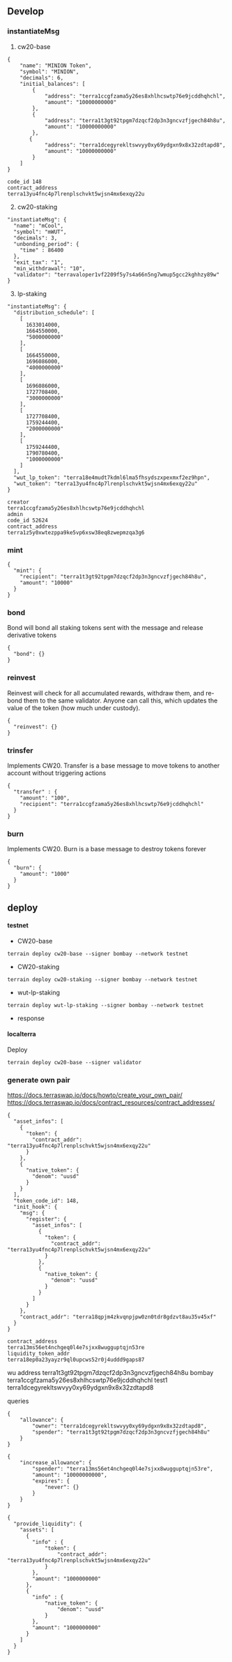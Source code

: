 ## Develop

### instantiateMsg

1. cw20-base
```
{
    "name": "MINION Token",
    "symbol": "MINION",
    "decimals": 6,
    "initial_balances": [
        {
            "address": "terra1ccgfzama5y26es8xhlhcswtp76e9jcddhqhchl",
            "amount": "10000000000"
        },
        {
            "address": "terra1t3gt92tpgm7dzqcf2dp3n3gncvzfjgech84h8u",
            "amount": "10000000000"
        },
       {
            "address": "terra1dcegyrekltswvyy0xy69ydgxn9x8x32zdtapd8",
            "amount": "10000000000"
        }
    ]
}
```

```
code_id	148
contract_address	
terra13yu4fnc4p7lrenplschvkt5wjsn4mx6exqy22u
```

2. cw20-staking
```
"instantiateMsg": {
  "name": "mCool",
  "symbol": "mWUT",
  "decimals": 3,
  "unbonding_period": {
    "time" : 86400
  },
  "exit_tax": "1",
  "min_withdrawal": "10",
  "validator": "terravaloper1vf2209f5y7s4a66n5ng7wmup5gcc2kghhzy89w"
}
```

3. lp-staking
```
"instantiateMsg": {
  "distribution_schedule": [
    [
      1633014000,
      1664550000,
      "5000000000"
    ],
    [
      1664550000,
      1696086000,
      "4000000000"
    ],
    [
      1696086000,
      1727708400,
      "3000000000"
    ],
    [
      1727708400,
      1759244400,
      "2000000000"
    ],
    [
      1759244400,
      1790780400,
      "1000000000"
    ]
  ],
  "wut_lp_token": "terra18e4mudt7kdml6lma5fhsydszxpexmxf2ez9hpn",
  "wut_token": "terra13yu4fnc4p7lrenplschvkt5wjsn4mx6exqy22u"
}
```

```
creator	
terra1ccgfzama5y26es8xhlhcswtp76e9jcddhqhchl
admin	
code_id	52624
contract_address	
terra1z5y0xwtezppa9ke5vp6xsw38eq8zwepmzqa3g6
```

### mint
```
{
  "mint": {
    "recipient": "terra1t3gt92tpgm7dzqcf2dp3n3gncvzfjgech84h8u",
    "amount": "10000"
  }
}
```

### bond
Bond will bond all staking tokens sent with the message and release derivative tokens
```
{
  "bond": {}
}
```

### reinvest
Reinvest will check for all accumulated rewards, withdraw them, and re-bond them to the same validator. Anyone can call this, which updates the value of the token (how much under custody).

```
{
  "reinvest": {}
}
```

### trinsfer
Implements CW20. Transfer is a base message to move tokens to another account without triggering actions
```
{
  "transfer" : {
    "amount": "100",
    "recipient": "terra1ccgfzama5y26es8xhlhcswtp76e9jcddhqhchl"
  }
}
```

### burn
Implements CW20. Burn is a base message to destroy tokens forever
```
{
  "burn": {
    "amount": "1000"
  }
}
```


## deploy

#### testnet

- CW20-base
```
terrain deploy cw20-base --signer bombay --network testnet
```
- CW20-staking
```
terrain deploy cw20-staking --signer bombay --network testnet
```

- wut-lp-staking
```
terrain deploy wut-lp-staking --signer bombay --network testnet
```
- response


#### localterra
Deploy
```
terrain deploy cw20-base --signer validator
```


### generate own pair
https://docs.terraswap.io/docs/howto/create_your_own_pair/
https://docs.terraswap.io/docs/contract_resources/contract_addresses/
```
{
  "asset_infos": [
    {
      "token": {
        "contract_addr": "terra13yu4fnc4p7lrenplschvkt5wjsn4mx6exqy22u"
      }
    },
    {
      "native_token": {
        "denom": "uusd"
      }
    }
  ],
  "token_code_id": 148,
  "init_hook": {
    "msg": {
      "register": {
        "asset_infos": [
          {
            "token": {
              "contract_addr": "terra13yu4fnc4p7lrenplschvkt5wjsn4mx6exqy22u"
            }
          },
          {
            "native_token": {
              "denom": "uusd"
            }
          }
        ]
      }
    },
    "contract_addr": "terra18qpjm4zkvqnpjpw0zn0tdr8gdzvt8au35v45xf"
  }
}
```

```
contract_address	
terra13ms56et4nchgeq0l4e7sjxx8wugguptqjn53re
liquidity_token_addr	
terra18ep0a23yayzr9ql0upcws52r0j4uddd9gaps87
```


wu address
terra1t3gt92tpgm7dzqcf2dp3n3gncvzfjgech84h8u
bombay
terra1ccgfzama5y26es8xhlhcswtp76e9jcddhqhchl
test1
terra1dcegyrekltswvyy0xy69ydgxn9x8x32zdtapd8




queries

```
{
    "allowance": {
        "owner": "terra1dcegyrekltswvyy0xy69ydgxn9x8x32zdtapd8",
        "spender": "terra1t3gt92tpgm7dzqcf2dp3n3gncvzfjgech84h8u"
    }
}
```

```
{
    "increase_allowance": {
        "spender": "terra13ms56et4nchgeq0l4e7sjxx8wugguptqjn53re",
        "amount": "10000000000",
        "expires": {
            "never": {}
        }
    }
}
```

```
{
  "provide_liquidity": {
    "assets": [
      {
        "info" : {
            "token": {
                "contract_addr": "terra13yu4fnc4p7lrenplschvkt5wjsn4mx6exqy22u"
            }
        },
        "amount": "1000000000"
      },
      {
        "info" : {
            "native_token": {
                "denom": "uusd"
            }
        },
        "amount": "1000000000"
      }
    ]
  }
}
```